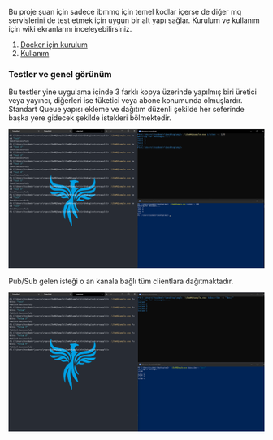 Bu proje şuan için sadece ibmmq için temel kodlar içerse de diğer mq servislerini de test etmek için uygun bir alt yapı sağlar. Kurulum ve kullanım için wiki ekranlarını inceleyebilirsiniz. 
1. [Docker için kurulum](https://github.com/TufanOzdemir/ibmmqsample/wiki/Kurulum)
1. [Kullanım](https://github.com/TufanOzdemir/ibmmqsample/wiki/Kullan%C4%B1m)

### Testler ve genel görünüm
Bu testler yine uygulama içinde 3 farklı kopya üzerinde yapılmış biri üretici veya yayıncı, diğerleri ise tüketici veya abone konumunda olmuşlardır.
Standart Queue yapısı ekleme ve dağıtım düzenli şekilde her seferinde başka yere gidecek şekilde istekleri bölmektedir.

![Standart Queue](https://github.com/TufanOzdemir/ibmmqsample/blob/master/IbmMQSample/wiki/QueuePutGet.png)

Pub/Sub gelen isteği o an kanala bağlı tüm clientlara dağıtmaktadır.

![Pub/Sub](https://github.com/TufanOzdemir/ibmmqsample/blob/master/IbmMQSample/wiki/QueuePubSub.png)

